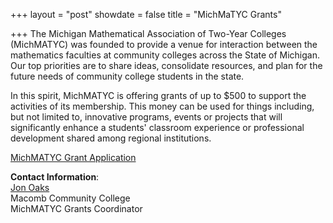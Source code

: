 +++
layout = "post"
showdate = false
title = "MichMaTYC Grants"

+++
The Michigan Mathematical Association of Two-Year Colleges (MichMATYC) was founded to provide a venue for interaction between the mathematics faculties at community colleges across the State of Michigan. Our top priorities are to share ideas, consolidate resources, and plan for the future needs of community college students in the state.</br>

In this spirit, MichMATYC is offering grants of up to $500 to support the activities of its membership. This money can be used for things including, but not limited to, innovative programs, events or projects that will significantly enhance a students' classroom experience or professional development shared among regional institutions.</br>

[MichMATYC Grant Application](http://bit.ly/michmatycgrants)

**Contact Information**:<br/>
[Jon Oaks](mailto:jonnyoaks@gmail.com)<br/>
Macomb Community College<br/>
MichMATYC Grants Coordinator
